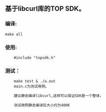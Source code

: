 ## 基于libcurl库的TOP SDK。
### 编译:
    make all
### 使用:
        #include "topsdk.h"
### 测试：
        make test & ./a.out
	    main.c为测试用例。

	    建议静态编译libcurl,这样可以保证SDK是一个整体，

	    测试用例静态编译后大小约为400K
